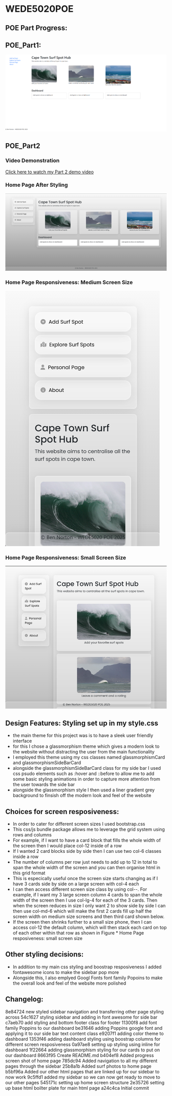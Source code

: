 # WEDE5020POE

## POE Part Progress:

## POE_Part1:
![Home Page Before Styling POE_Part1](images/POE_Part1_HomePageScreenshot.png)

## POE_Part2
### Video Demonstration
[Click here to watch my Part 2 demo video](video/POE_Part2_Demo.mp4)

### Home Page After Styling
![Home Page After Styling](images/POE_Part2_HomePageScreenshot.png)

### Home Page Responsiveness: Medium Screen Size
![Home Page responsiveness: medium screen size](images/DashboardOnMediumScreens.png)

### Home Page Responsiveness: Small Screen Size
![Home Page responsiveness: small screen size](images/DashboardOnSmallScreens.png)

## Design Features: Styling set up in my style.css
- the main theme for this project was is to have a sleek user friendly interface
- for this I chose a glassmorphism theme which gives a modern look to the website without distracting the user from the main functionality
- I employed this theme using my css classes named glassmorphismCard and glassmorphismSideBarCard
- alongside the glassmorphismSideBarCard class for my side bar I used css psudo elements such as :hover and ::before to allow me to add some basic styling animations in order to capture more attention from the user towards the side bar
- alongside the glassmorphism style I then used a liner gradient grey background to finsish off the modern look and feel of the website

## Choices for screen resposiveness:
- In order to cater for different screen sizes I used bootstrap.css
- This css/js bundle package allows me to leverage the grid system using rows and columns
- For example, if I want to have a card block that fills the whole width of the screen then I would place col-12 inside of a row 
- If I wanted 2 card blocks side by side then I can use two col-6 classes inside a row
- The number of columns per row just needs to add up to 12 in total to span the whole width of the screen and you can then organise html in this grid format
- This is especically useful once the screen size starts changing as if I have 3 cards side by side on a large screen with col-4 each 
- I can then access different screen size class by using col-<screen-size>-<col-size>. For example, if I want my 3 large screen column 4 cards to span the whole width of the screen then I use col-lg-4 for each of the 3 cards. Then when the screen reduces in size I only want 2 to show side by side I can then use col-md-6 which will make the first 2 cards fill up half the screen width on medium size screens and then third card shown below. 
- If the screen then shrinks further to a small size phone, then I can access col-12 the default column, which will then stack each card on top of each other within that row as shown in Figure * Home Page resposiveness: small screen size


## Other styling decisions:
- In addition to my main css styling and boostrap resposiveness I added fontawesome icons to make the sidebar pop more
- Alongside this, I also emplyed Googl Fonts font family Popoins to make the overall look and feel of the website more polished

## Changelog:
8e84724 new styled sidebar navigation and transferring other page styling across
54c1627 styling sidebar and adding in font awesome for side bar
c7aeb70 add styling and bottom footer class for footer
11300f8 add font family Poppins to our dashboard
be31646 adding Poppins google font and applying it to our side bar text content class
e9207f1 adding color theme to dashboard
1353f46 adding dashboard styling using boostrap columns for different screen resposiveness
0a97ae8 setting up styling using inline for dashboard
1f22664 adding glassmorphism styling for our cards to put on our dashboard
8663f95 Create README.md
b404ef8 Added progress screen shot of home page
785dc94 Added navigation to all my different pages through the sidebar
25b8a1b Added surf photos to home page
b5bf96a Added our other html pages that are linked up for our sidebar to now work
9c5ffd1 added my sidebar so we can now get ready to move to our other pages
545171c setting up home screen structure
2e35726 setting up base html boilter plate for main html page
a24c4ca Initial commit
